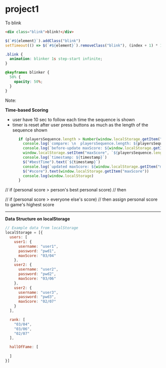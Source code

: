 # project1

To blink
```html
<div class="blink">blink!</div>
```
```js
$(`#${element}`).addClass("blink")
setTimeout(() => $(`#${element}`).removeClass("blink"), (index + 1) * 1000)
```
```css
.blink {
  animation: blinker 1s step-start infinite;
}

@keyframes blinker {
  50% {
    opacity: 50%;
  }
}
```
Note:
<!-- question mark &#10068  -->


__Time-based Scoring__
- user have 10 sec to follow each time the sequence is shown 
- timer is reset after user press buttons as much as the length of the sequence shown

```js
      if (playersSequence.length > Number(window.localStorage.getItem("maxScore")) && window.localStorage.getItem("")) {
        console.log(`compare: \n  playersSequence.length: ${playersSequence.length}, getMaxScore: ${window.localStorage.getItem("maxScore")}`)
        console.log(`before-update maxScore: ${window.localStorage.getItem("maxScore")}`)
        window.localStorage.setItem("maxScore", `${playersSequence.length}`)
        console.log(`timestamp: ${timestamp}`)
        $("#bestTime").text(`${timestamp}`)
        console.log(`updated maxScore: ${window.localStorage.getItem("maxScore")}`)
        $("#score").text(window.localStorage.getItem("maxScore"))
        console.log(window.localStorage)
      }
```
// if (personal score > person's best personal score)
// then

// if (personal score > everyone else's score) 
// then assign personal score to game's highest score

---



__Data Structure on localStorage__
```js
// Example data from localStorage
localStorage = [{
  users: [
    user1: {
      username: "user1",
      password: "pwd1",
      maxScore: "03/04"
    },
    user2: {
      username: "user2",
      password: "pwd2",
      maxScore: "03/06"      
    },
    user2: {
      username: "user3",
      password: "pwd3",
      maxScore: "02/07"      
    }
  ],

  rank: [
    "03/04",
    "03/06",
    "02/07"
  ],

  hallOfFame: [
    
  ]
}]
```